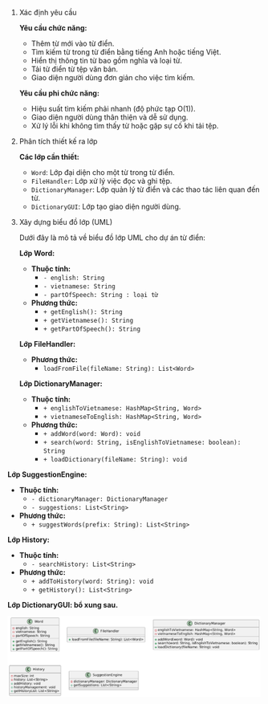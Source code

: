 1. Xác định yêu cầu

   **Yêu cầu chức năng:**
   - Thêm từ mới vào từ điển.
   - Tìm kiếm từ trong từ điển bằng tiếng Anh hoặc tiếng Việt.
   - Hiển thị thông tin từ bao gồm nghĩa và loại từ.
   - Tải từ điển từ tệp văn bản.
   - Giao diện người dùng đơn giản cho việc tìm kiếm.

   **Yêu cầu phi chức năng:**
   - Hiệu suất tìm kiếm phải nhanh (độ phức tạp O(1)).
   - Giao diện người dùng thân thiện và dễ sử dụng.
   - Xử lý lỗi khi không tìm thấy từ hoặc gặp sự cố khi tải tệp.

2. Phân tích thiết kế ra lớp

   **Các lớp cần thiết:**
   - `Word`: Lớp đại diện cho một từ trong từ điển.
   - `FileHandler`: Lớp xử lý việc đọc và ghi tệp.
   - `DictionaryManager`: Lớp quản lý từ điển và các thao tác liên quan đến từ.
   - `DictionaryGUI`: Lớp tạo giao diện người dùng.

3. Xây dựng biểu đồ lớp (UML)

   Dưới đây là mô tả về biểu đồ lớp UML cho dự án từ điển:

   **Lớp Word:**
   - **Thuộc tính:**
     - `- english: String`
     - `- vietnamese: String`
     - `- partOfSpeech: String : loại từ`
   - **Phương thức:**
     - `+ getEnglish(): String`
     - `+ getVietnamese(): String`
     - `+ getPartOfSpeech(): String`

   **Lớp FileHandler:**
   - **Phương thức:**
     - `loadFromFile(fileName: String): List<Word>`

   **Lớp DictionaryManager:**
   - **Thuộc tính:**
     - `+ englishToVietnamese: HashMap<String, Word>`
     - `+ vietnameseToEnglish: HashMap<String, Word>`
   - **Phương thức:**
     - `+ addWord(word: Word): void`
     - `+ search(word: String, isEnglishToVietnamese: boolean): String`
     - `+ loadDictionary(fileName: String): void`

  **Lớp SuggestionEngine:**
  - **Thuộc tính:**
    - `- dictionaryManager: DictionaryManager`
    - `- suggestions: List<String>`
  - **Phương thức:**
    - `+ suggestWords(prefix: String): List<String>`

  **Lớp History:**
  - **Thuộc tính:**
    - `- searchHistory: List<String>`
  - **Phương thức:**
    - `+ addToHistory(word: String): void`
    - `+ getHistory(): List<String>`

   **Lớp DictionaryGUI: bổ xung sau.**



   

   ![Biểu đồ UML](image/uml_version2.1.png)

